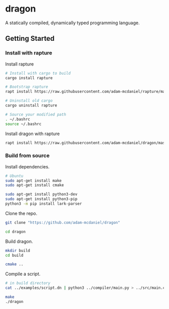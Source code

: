 # dragon

A statically compiled, dynamically typed programming language.

## Getting Started

### Install with rapture

Install rapture

```bash
# Install with cargo to build
cargo install rapture

# Bootstrap rapture
rapt install https://raw.githubusercontent.com/adam-mcdaniel/rapture/master/scripts/rapture.rapt

# Uninstall old cargo
cargo uninstall rapture

# Source your modified path
. ~/.bashrc
source ~/.bashrc
```

Install dragon with rapture
```bash
rapt install https://raw.githubusercontent.com/adam-mcdaniel/dragon/master/scripts/dragon.rapt
```


### Build from source


Install dependencies.

```bash
# Ubuntu
sudo apt-get install make
sudo apt-get install cmake

sudo apt-get install python3-dev
sudo apt-get install python3-pip
python3 -m pip install lark-parser
```

Clone the repo.

```bash
git clone "https://github.com/adam-mcdaniel/dragon"

cd dragon
```

Build dragon.

```bash
mkdir build
cd build

cmake ..
```

Compile a script.

```bash
# in build directory
cat ../examples/script.dn | python3 ../compiler/main.py > ../src/main.cpp;

make
./dragon
```
